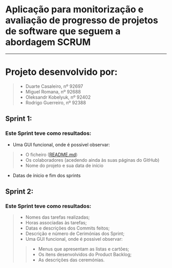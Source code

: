 # Aplicação para monitorização e avaliação de progresso de projetos de software que seguem a abordagem SCRUM
------------------------------------------
# Projeto desenvolvido por:
> - Duarte Casaleiro, nº 92697
> - Miguel Romana, nº 92688
> - Oleksandr Kobelyuk, nº 92402
> - Rodrigo Guerreiro, nº 92388

## Sprint 1:
### Este Sprint teve como resultados:
- Uma GUI funcional, onde é possivel observar:
> - O ficheiro ([README.md](https://github.com/Roguezilla/ES-LETI-1Sem-2021-Grupo10#readme))
> - Os colaboradores (acedendo ainda às suas páginas do GitHub)
> - Nome do projeto e sua data de início
- Datas de ínicio e fim dos sprints

## Sprint 2:
### Este Sprint teve como resultados:
> - Nomes das tarefas realizadas;
> - Horas associadas às tarefas;
> - Datas e descrições dos Commits feitos;
> - Descrição e número de Cerimónias dos Sprint;
> - Uma GUI funcional, onde é possivel observar:
> > - Menus que apresentam as listas e cartões;
> > - Os itens desenvolvidos do Product Backlog;
> > - As descrições das ceremónias.
